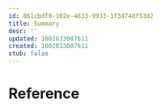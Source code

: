```yaml
---
id: 861cbdf8-102e-4633-9933-1f3d74df53d2
title: Summary
desc: ''
updated: 1602033087611
created: 1602033087611
stub: false
---
```

# Reference

